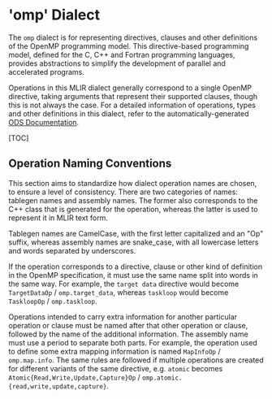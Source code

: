 # 'omp' Dialect

The `omp` dialect is for representing directives, clauses and other definitions
of the OpenMP programming model. This directive-based programming model, defined
for the C, C++ and Fortran programming languages, provides abstractions to
simplify the development of parallel and accelerated programs.

Operations in this MLIR dialect generally correspond to a single OpenMP
directive, taking arguments that represent their supported clauses, though this
is not always the case. For a detailed information of operations, types and
other definitions in this dialect, refer to the automatically-generated
[ODS Documentation](ODS.md).

[TOC]

## Operation Naming Conventions

This section aims to standardize how dialect operation names are chosen, to
ensure a level of consistency. There are two categories of names: tablegen names
and assembly names. The former also corresponds to the C++ class that is
generated for the operation, whereas the latter is used to represent it in MLIR
text form.

Tablegen names are CamelCase, with the first letter capitalized and an "Op"
suffix, whereas assembly names are snake_case, with all lowercase letters and
words separated by underscores.

If the operation corresponds to a directive, clause or other kind of definition
in the OpenMP specification, it must use the same name split into words in the
same way. For example, the `target data` directive would become `TargetDataOp` /
`omp.target_data`, whereas `taskloop` would become `TaskloopOp` /
`omp.taskloop`.

Operations intended to carry extra information for another particular operation
or clause must be named after that other operation or clause, followed by the
name of the additional information. The assembly name must use a period to
separate both parts. For example, the operation used to define some extra
mapping information is named `MapInfoOp` / `omp.map.info`. The same rules are
followed if multiple operations are created for different variants of the same
directive, e.g. `atomic` becomes `Atomic{Read,Write,Update,Capture}Op` /
`omp.atomic.{read,write,update,capture}`.
